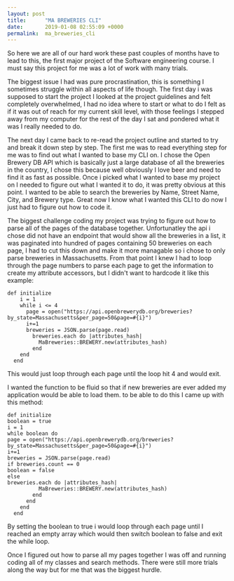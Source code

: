 ```yaml
---
layout: post
title:      "MA BREWERIES CLI"
date:       2019-01-08 02:55:09 +0000
permalink:  ma_breweries_cli
---
```



So here we are all of our hard work these past couples of months have to lead to this, the first major project of the Software engineering course. I must say this project for me was a lot of work with many trials. 

The biggest issue I had was pure procrastination, this is something I sometimes struggle within all aspects of life though. The first day i was supposed to start the project I looked at the project guidelines and felt completely overwhelmed, I had no idea where to start or what to do I felt as if it was out of reach for my current skill level, with those feelings I stepped away from my computer for the rest of the day I sat and pondered what it was I really needed to do.

The next day I came back to re-read the project outline and started to try and break it down step by step. The first me was to read everything step for me was to find out what I wanted to base my CLI on. I chose the Open Brewery DB API which is basically just a large database of all the breweries in the country, I chose this because well obviously I love beer and need to find it as fast as possible. Once i picked what I wanted to base my project on I needed to figure out what I wanted it to do, it was pretty obvious at this point. I wanted to be able to search the breweries by Name, Street Name, City, and Brewery type. Great now I know what I wanted this CLI to do now I just had to figure out how to code it.  

The biggest challenge coding my project was trying to figure out how to parse all of the pages of the database together. Unfortunatley the api i chose did not have an endpoint that would show all the breweries in a list, it was paginated into hundred of pages containing 50 breweries on each page, I had to cut this down and make it more managable so i chose to only parse breweries in Massachusetts. From that point I knew I had to loop through the page numbers to parse each page to get the information to create my attribute accessors, but I didn't want to hardcode it  like this example:

```
def initialize
    i = 1
    while i <= 4
      page = open("https://api.openbrewerydb.org/breweries?by_state=Massachusetts&per_page=50&page=#{i}")
      i+=1
      breweries = JSON.parse(page.read)
        breweries.each do |attributes_hash|
          MaBreweries::BREWERY.new(attributes_hash)
        end
    end
  end
```



This  would just loop through each page until  the loop hit 4 and would exit.

I wanted  the function to be fluid so that if new breweries are ever added my application would be able to load them. to be able to do this I came up with this method:

```
def initialize
boolean = true
i = 1
while boolean do
page = open("https://api.openbrewerydb.org/breweries?by_state=Massachusetts&per_page=50&page=#{i}")
i+=1
breweries = JSON.parse(page.read)
if breweries.count == 0
boolean = false
else
breweries.each do |attributes_hash|
          MaBreweries::BREWERY.new(attributes_hash)
        end
      end
    end
  end
```

By setting the boolean to true i would loop through each page until I reached an empty array which would then switch boolean to false and exit the while loop.

Once I figured out how to parse all my pages together I was off and running coding all of my classes and search methods. There were still more trials along the way but for me that was the biggest hurdle.





